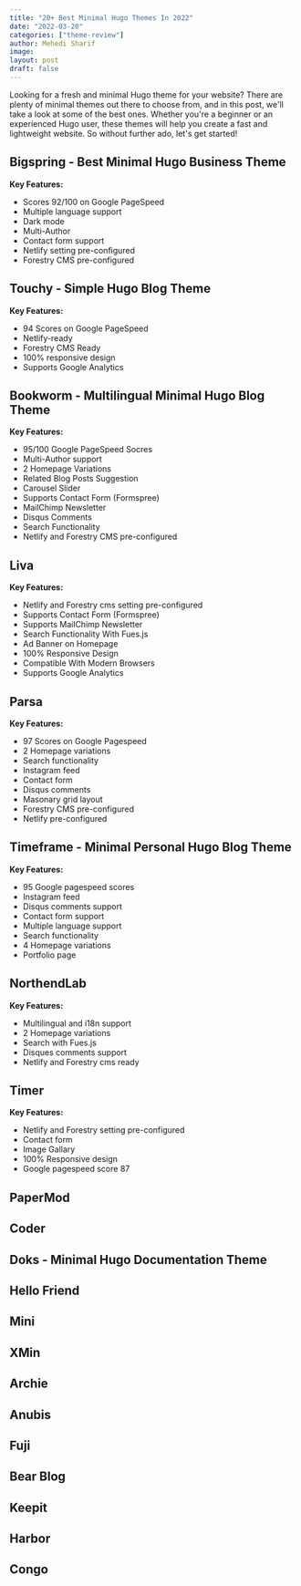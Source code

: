 ```yaml
---
title: "20+ Best Minimal Hugo Themes In 2022"
date: "2022-03-20"
categories: ["theme-review"]
author: Mehedi Sharif
image: 
layout: post
draft: false
---
```


Looking for a fresh and minimal Hugo theme for your website? There are plenty of minimal themes out there to choose from, and in this post, we'll take a look at some of the best ones. Whether you're a beginner or an experienced Hugo user, these themes will help you create a fast and lightweight website. So without further ado, let's get started!

## Bigspring - Best Minimal Hugo Business Theme

<Mockup src="/blog/bigspring.png" alt="Bigspring Theme"/>

**Key Features:**

- Scores 92/100 on Google PageSpeed
- Multiple language support
- Dark mode
- Multi-Author
- Contact form support
- Netlify setting pre-configured
- Forestry CMS pre-configured

<Download href="/products/bigspring/"/>
<Demo href="https://demo.gethugothemes.com/bigspring"/>

## Touchy - Simple Hugo Blog Theme

<Mockup src="/blog/touchy.png" alt="Touchy Hugo Theme"/>

**Key Features:**

- 94 Scores on Google PageSpeed
- Netlify-ready
- Forestry CMS Ready
- 100% responsive design
- Supports Google Analytics

<Download href="/products/touchy/"/>
<Demo href="https://demo.gethugothemes.com/touchy"/>

## Bookworm - Multilingual Minimal Hugo Blog Theme

<Mockup src="/blog/bookworm.png" alt="BookWorm Hugo Theme"/>

**Key Features:**

- 95/100 Google PageSpeed Socres
- Multi-Author support
- 2 Homepage Variations
- Related Blog Posts Suggestion
- Carousel Slider
- Supports Contact Form (Formspree)
- MailChimp Newsletter
- Disqus Comments
- Search Functionality
- Netlify and Forestry CMS pre-configured

<Download href="/products/bookworm/"/>
<Demo href="https://demo.gethugothemes.com/bookworm"/>

## Liva

<Mockup src="/blog/liva.png" alt="Liva Hugo Theme"/>

**Key Features:**

- Netlify and Forestry cms setting pre-configured
- Supports Contact Form (Formspree)
- Supports MailChimp Newsletter
- Search Functionality With Fues.js
- Ad Banner on Homepage
- 100% Responsive Design
- Compatible With Modern Browsers
- Supports Google Analytics

<Download href="/products/liva/"/>
<Demo href="https://demo.gethugothemes.com/liva"/>

## Parsa

<Mockup src="/blog/parsa.png" alt="Parsa Hugo Theme"/>

**Key Features:**

- 97 Scores on Google Pagespeed
- 2 Homepage variations
- Search functionality
- Instagram feed
- Contact form
- Disqus comments
- Masonary grid layout
- Forestry CMS pre-configured
- Netlify pre-configured

<Download href="/products/parsa/"/>
<Demo href="https://demo.gethugothemes.com/parsa"/>

## Timeframe - Minimal Personal Hugo Blog Theme

<Mockup src="/blog/timeframe.png" alt="Timeframe Hugo Theme"/>

**Key Features:**

- 95 Google pagespeed scores
- Instagram feed
- Disqus comments support
- Contact form support
- Multiple language support
- Search functionality
- 4 Homepage variations
- Portfolio page

<Download href="/products/timeframe/"/>
<Demo href="https://demo.gethugothemes.com/timeframe"/>

## NorthendLab

<Mockup src="/blog/northendlab.png" alt="Northendlab Responsive Hugo Theme"/>

**Key Features:**

- Multilingual and i18n support
- 2 Homepage variations
- Search with Fues.js
- Disques comments support
- Netlify and Forestry cms ready

<Download href="/products/northendlab/"/>
<Demo href="https://demo.gethugothemes.com/northendlab"/>

## Timer

<Mockup src="/blog/timer.png" alt="Timer Hugo Theme"/>

**Key Features:**

- Netlify and Forestry setting pre-configured
- Contact form
- Image Gallary
- 100% Responsive design
- Google pagespeed score 87

<Download href="/products/timer/"/>
<Demo href="https://demo.gethugothemes.com/timer"/>

## PaperMod

<Mockup src="/blog/papermod.png" alt="Papermod Hugo Theme"/>

<Download href="https://github.com/adityatelange/hugo-PaperMod" />
<Demo href="https://adityatelange.github.io/hugo-PaperMod/" />

## Coder

<Mockup src="/blog/coder.png" alt="Coder Hugo Theme"/>

<Download href="https://github.com/luizdepra/hugo-coder" />
<Demo href="https://hugo-coder.netlify.app/" />

## Doks - Minimal Hugo Documentation Theme

<Mockup src="/blog/doks.png" alt="Doks Hugo Theme"/>

<Download href="https://github.com/h-enk/doks" />
<Demo href="https://getdoks.org/" />

## Hello Friend

<Mockup src="/blog/hello-friend.png" alt="Hello-Friend Hugo Theme"/>

<Download href="https://github.com/panr/hugo-theme-hello-friend" />
<Demo href="https://hugo-hello-friend.vercel.app/" />

## Mini

<Mockup src="/blog/mini.png" alt="Mini Hugo Theme"/>

<Download href="ttps://github.com/nodejh/hugo-theme-mini" />
<Demo href="https://nodejh.com/hugo-theme-mini/" />

## XMin

<Mockup src="/blog/xmin.png" alt="Xmin Hugo Theme"/>

<Download href="https://github.com/yihui/hugo-xmin" />
<Demo href="https://xmin.yihui.org/" />

## Archie

<Mockup src="/blog/archie.png" alt="Archie Hugo Theme"/>

<Download href="https://github.com/athul/archie" />
<Demo href="https://athul.github.io/archie/" />

## Anubis

<Mockup src="/blog/anubis.png" alt="Anubis Hugo Theme"/>

<Download href="https://github.com/Mitrichius/hugo-theme-anubis" />
<Demo href="https://hugo-theme-anubis.netlify.app/" />

## Fuji

<Mockup src="/blog/fuji.png" alt="FuJi Hugo Theme"/>

<Download href="https://github.com/dsrkafuu/hugo-theme-fuji" />
<Demo href="https://github.dsrkafuu.net/hugo-theme-fuji/" />

## Bear Blog

<Mockup src="/blog/bearblog.png" alt="Bearblog Hugo Theme"/>

<Download href="https://github.com/janraasch/hugo-bearblog" />
<Demo href="https://janraasch.github.io/hugo-bearblog/" />

## Keepit

<Mockup src="/blog/Keepit.png" alt="Keepit Hugo Theme"/>

<Download href="https://github.com/Fastbyte01/KeepIt" />
<Demo href="https://suspicious-archimedes-ab369d.netlify.app/" />

## Harbor

<Mockup src="/blog/harbor.png" alt="Harbor Hugo Theme"/>

<Download href="https://github.com/matsuyoshi30/harbor" />
<Demo href="https://matsuyoshi30.net/harbor/" />

## Congo

<Mockup src="/blog/congo.png" alt="Congo Hugo Theme"/>

<Download href="https://github.com/jpanther/congo" />
<Demo href="https://jpanther.github.io/congo/" />
